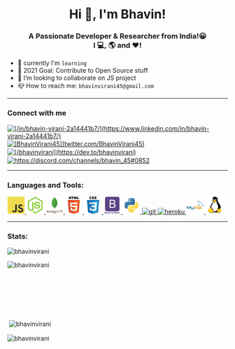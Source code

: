 <div align="center">
<!-- <img src="https://rishavanand.github.io/static/images/greetings.gif" align="center" style="width: 100%" /> -->
</div>  
<h1 align="center">Hi 👋, I'm Bhavin!</h1>
<h3 align="center">A Passionate Developer & Researcher from India!😀<br> I 💻, 🌎 and ♥!</h3>

- 🌱 currently I'm `learning`
- 🥅 2021 Goal: Contribute to Open Source stuff
- 👯 I’m looking to collaborate on JS project
- 📪 How to reach me: `bhavinvirani45@gmail.com`

<hr>
<h3 align="left" >Connect with me</h3>
<p align="left">
<a href="https://www.linkedin.com/in/bhavin-virani-2a14441b7/" target="blank"><img align="center" src="https://img.shields.io/badge/linkedin-%231E77B5.svg?&style=for-the-badge&logo=linkedin&logoColor=white" alt="[/in/bhavin-virani-2a14441b7/](https://www.linkedin.com/in/bhavin-virani-2a14441b7/)" height="30" width="120" /></a>
<a href="https://twitter.com/BhavinVirani45" target="blank"><img align="center" src="https://img.shields.io/badge/twitter-%2300acee.svg?&style=for-the-badge&logo=twitter&logoColor=white" alt="[BhavinVirani45](twitter.com/BhavinVirani45)" height="30" width="100" /></a>
<a href="https://dev.to/bhavinvirani" target="blank"><img align="center"  src="https://img.shields.io/badge/dev-%2324292e.svg?&style=for-the-badge&logo=devdotto&logoColor=white" alt="[/bhavinvirani](https://dev.to/bhavinvirani)" height="30" width="100" /></a>
<a href="https://discord.com/channels/bhavin_45#0852" target="_blank">
<img align="center" src="https://img.shields.io/badge/discord-%2300B7.svg?&style=for-the-badge&logo=discord&logoColor=white" alt="https://discord.com/channels/bhavin_45#0852" height="30" width="100">
<!-- <a href="https://stackoverflow.com/users/14687344/bhavin-virani" target="blank"><img align="center" src="https://img.shields.io/badge/stackoverflow-%23F28032.svg?&style=for-the-badge&logo=stackoverflow&logoColor=white" alt="[stackoverflow.com/bhavin-virani](https://stackoverflow.com/users/14687344/bhavin-virani)" height="30" width="150" /></a> -->
</a>
</p>
<hr>

<h3 align="left">Languages and Tools:</h3>
<p align="left">  
<a href="https://developer.mozilla.org/en-US/docs/Web/JavaScript" target="_blank"> <img src="https://raw.githubusercontent.com/devicons/devicon/master/icons/javascript/javascript-original.svg" alt="javascript" width="40" height="40"/> </a> 
<a href="https://nodejs.org/en/docs/" target="_blank"> <img src="https://raw.githubusercontent.com/devicons/devicon/master/icons/nodejs/nodejs-original.svg" alt="javascript" width="40" height="40"/> </a>
<a href="https://www.mongodb.com/" target="_blank"> <img src="https://raw.githubusercontent.com/devicons/devicon/master/icons/mongodb/mongodb-original-wordmark.svg" alt="mongodb" width="40" height="40"/> </a> 
<a href="https://www.w3.org/html/" target="_blank"> <img src="https://raw.githubusercontent.com/devicons/devicon/master/icons/html5/html5-original-wordmark.svg" alt="html5" width="40" height="40"/> </a> 
<a href="https://www.w3schools.com/css/" target="_blank"> <img src="https://raw.githubusercontent.com/devicons/devicon/master/icons/css3/css3-original-wordmark.svg" alt="css3" width="40" height="40"/> </a> 
<a href="https://getbootstrap.com" target="_blank"> <img src="https://raw.githubusercontent.com/devicons/devicon/master/icons/bootstrap/bootstrap-plain-wordmark.svg" alt="bootstrap" width="40" height="40"/> </a> 
 <a href="https://www.python.org" target="_blank"> <img src="https://raw.githubusercontent.com/devicons/devicon/master/icons/python/python-original.svg" alt="python" width="40" height="40"/> </a> 
<a href="https://git-scm.com/" target="_blank"> <img src="https://www.vectorlogo.zone/logos/git-scm/git-scm-icon.svg" alt="git" width="40" height="40"/> </a> 
<a href="https://heroku.com" target="_blank"> <img src="https://www.vectorlogo.zone/logos/heroku/heroku-icon.svg" alt="heroku" width="40" height="40"/> </a> 
<a href="https://www.mysql.com/" target="_blank"> <img src="https://raw.githubusercontent.com/devicons/devicon/master/icons/mysql/mysql-original-wordmark.svg" alt="mysql" width="40" height="40"/> </a>
<a href="https://www.linux.org/" target="_blank"> <img src="https://raw.githubusercontent.com/devicons/devicon/master/icons/linux/linux-original.svg" alt="linux" width="40" height="40"/> </a>

<!-- <a href="https://nextjs.org/" target="_blank"> <img src="https://cdn.worldvectorlogo.com/logos/nextjs-3.svg" alt="nextjs"
<!-- <a href="https://opencv.org/" target="_blank"> <img src="https://www.vectorlogo.zone/logos/opencv/opencv-icon.svg" alt="opencv" width="40" height="40"/> </a>  -->
<!-- <a href="https://www.postgresql.org" target="_blank"> <img src="https://raw.githubusercontent.com/devicons/devicon/master/icons/postgresql/postgresql-original-wordmark.svg" alt="postgresql" width="40" height="40"/> </a> -->
<!-- <a href="https://dart.dev" target="_blank"> <img src="https://www.vectorlogo.zone/logos/dartlang/dartlang-icon.svg" alt="dart" width="40" height="40"/></a>  -->
<!-- <a href="https://www.docker.com/" target="_blank"> <img src="https://raw.githubusercontent.com/devicons/devicon/master/icons/docker/docker-original-wordmark.svg" alt="docker" width="40" height="40"/> </a>  -->
<!-- <a href="https://firebase.google.com/" target="_blank"> <img src="https://www.vectorlogo.zone/logos/firebase/firebase-icon.svg" alt="firebase" width="40" height="40"/> </a>  -->
<!-- <a href="https://www.tensorflow.org" target="_blank"> <img src="https://www.vectorlogo.zone/logos/tensorflow/tensorflow-icon.svg" alt="tensorflow" width="40" height="40"/> </a>  -->
<!-- <a href="https://www.typescriptlang.org/" target="_blank"> <img src="https://raw.githubusercontent.com/devicons/devicon/master/icons/typescript/typescript-original.svg" alt="typescript" width="40" height="40"/> </a>   -->
<!-- <a href="https://kotlinlang.org" target="_blank"> <img src="https://www.vectorlogo.zone/logos/kotlinlang/kotlinlang-icon.svg" alt="kotlin" width="40" height="40"/> </a>  -->
<!-- <a href="https://hadoop.apache.org/" target="_blank"> <img src="https://www.vectorlogo.zone/logos/apache_hadoop/apache_hadoop-icon.svg" alt="hadoop" width="40" height="40"/> </a>  -->
<!-- <a href="https://cloud.google.com" target="_blank"> <img src="https://www.vectorlogo.zone/logos/google_cloud/google_cloud-icon.svg" alt="gcp" width="40" height="40"/> </a>  -->
<!-- <a href="https://www.gnu.org/software/bash/" target="_blank"> <img src="https://www.vectorlogo.zone/logos/gnu_bash/gnu_bash-icon.svg" alt="bash" width="40" height="40"/>
</a> -->
</p>
<hr>

<h3 align="left">Stats:</h3>
<p align="left"> <img src="https://komarev.com/ghpvc/?username=bhavinvirani&label=Profile%20views&color=0e75b6&style=flat" alt="bhavinvirani" /> </p>
<p><img align="left" src="https://github-readme-stats.vercel.app/api/top-langs?username=bhavinvirani&show_icons=true&locale=en&layout=compact" alt="bhavinvirani" /></p>
<br><br><br><br><br><br><br>
<p>&nbsp;<img align="center" src="https://github-readme-stats.vercel.app/api?username=bhavinvirani&show_icons=true&locale=en" alt="bhavinvirani" /></p>
<p><img align="center" src="https://github-readme-streak-stats.herokuapp.com/?user=bhavinvirani&" alt="bhavinvirani" /></p>
